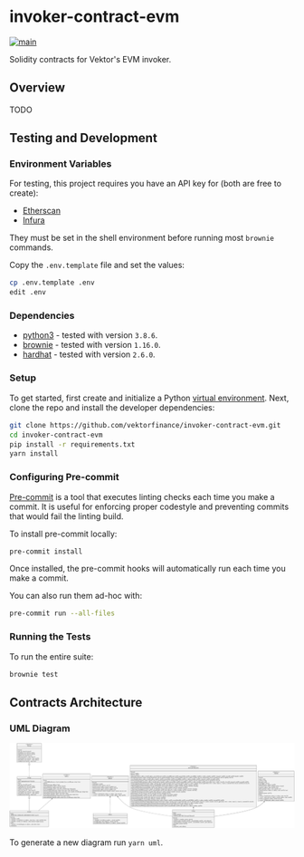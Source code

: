 # invoker-contract-evm

[![main](https://github.com/vektor-finance/invoker-contract-evm/actions/workflows/main.yaml/badge.svg)](https://github.com/vektor-finance/invoker-contract-evm/actions/workflows/main.yaml)

Solidity contracts for Vektor's EVM invoker.

## Overview

TODO

## Testing and Development

### Environment Variables

For testing, this project requires you have an API key for (both are free to create):

- [Etherscan](https://etherscan.io/apis)
- [Infura](https://infura.io/)

They must be set in the shell environment before running most `brownie` commands.

Copy the `.env.template` file and set the values:

```bash
cp .env.template .env
edit .env
```

### Dependencies

- [python3](https://www.python.org/downloads/release/python/) - tested with version `3.8.6`.
- [brownie](https://github.com/iamdefinitelyahuman/brownie) - tested with version `1.16.0`.
- [hardhat](https://hardhat.org/) - tested with version `2.6.0`.

### Setup

To get started, first create and initialize a Python [virtual environment](https://docs.python.org/3/library/venv.html). Next, clone the repo and install the developer dependencies:

```bash
git clone https://github.com/vektorfinance/invoker-contract-evm.git
cd invoker-contract-evm
pip install -r requirements.txt
yarn install
```

### Configuring Pre-commit

[Pre-commit](https://pre-commit.com/) is a tool that executes linting checks each time you make a commit. It is useful for enforcing proper codestyle and preventing commits that would fail the linting build.

To install pre-commit locally:

```bash
pre-commit install
```

Once installed, the pre-commit hooks will automatically run each time you make a commit.

You can also run them ad-hoc with:

```bash
pre-commit run --all-files
```

### Running the Tests

To run the entire suite:

```bash
brownie test
```

## Contracts Architecture

### UML Diagram

![UML diagram of smart contracts](./uml.svg)

To generate a new diagram run `yarn uml`.
